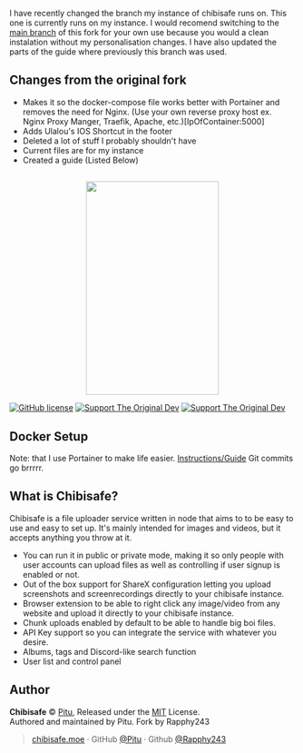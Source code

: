 I have recently changed the branch my instance of chibisafe runs on. This one is currently runs on my instance. I would recomend switching to the [main branch](https://github.com/rapphy243/chibisafe) of this fork for your own use because you would a clean instalation without my personalisation changes. I have also updated the parts of the guide where previously this branch was used. 

## Changes from the original fork
- Makes it so the docker-compose file works better with Portainer and removes the need for Nginx. (Use your own reverse proxy host ex. Nginx Proxy Manger, Traefik, Apache, etc.)[IpOfContainer:5000]
- Adds Ulalou's IOS Shortcut in the footer
- Deleted a lot of stuff I probably shouldn't have
- Current files are for my instance
- Created a guide (Listed Below)

##
<p align="center">
  <img width="234" height="376" src="https://lolisafe.moe/xjoghu.png">
</p>

[![GitHub license](https://img.shields.io/badge/license-MIT-blue.svg?style=flat-square)](https://raw.githubusercontent.com/kanadeko/Kuro/master/LICENSE)
[![Support The Original Dev](https://img.shields.io/endpoint.svg?url=https%3A%2F%2Fshieldsio-patreon.vercel.app%2Fapi%3Fusername%3Dpitu%26type%3Dpledges&style=flat-square)](https://www.patreon.com/pitu)
[![Support The Original Dev](https://img.shields.io/badge/Support-Buy%20Pitu%20a%20coffee-yellow.svg?style=flat-square)](https://www.buymeacoffee.com/kana)


## Docker Setup
Note: that I use Portainer to make life easier.
[Instructions/Guide](https://blog.rapph.dev/guide-chibisafe/)
Git commits go brrrrr.

## What is Chibisafe?
Chibisafe is a file uploader service written in node that aims to to be easy to use and easy to set up. It's mainly intended for images and videos, but it accepts anything you throw at it.
- You can run it in public or private mode, making it so only people with user accounts can upload files as well as controlling if user signup is enabled or not.
- Out of the box support for ShareX configuration letting you upload screenshots and screenrecordings directly to your chibisafe instance.
- Browser extension to be able to right click any image/video from any website and upload it directly to your chibisafe instance.
- Chunk uploads enabled by default to be able to handle big boi files.
- API Key support so you can integrate the service with whatever you desire.
- Albums, tags and Discord-like search function
- User list and control panel
## Author

**Chibisafe** © [Pitu](https://github.com/Pitu), Released under the [MIT](https://github.com/WeebDev/chibisafe/blob/master/LICENSE) License.<br>
Authored and maintained by Pitu. Fork by Rapphy243

> [chibisafe.moe](https://chibisafe.moe) · GitHub [@Pitu](https://github.com/Pitu) · Github [@Rapphy243](https://github.com/rapphy243)

